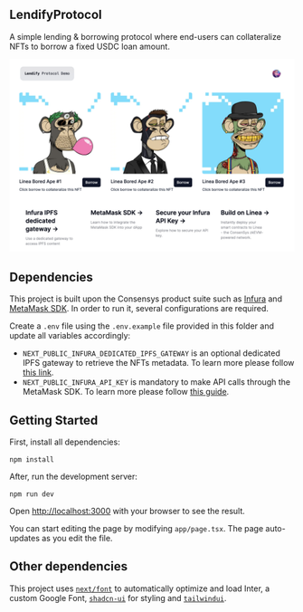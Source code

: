 ## LendifyProtocol

A simple lending & borrowing protocol where end-users can collateralize NFTs to borrow a fixed USDC loan amount.

![Logo](./assets/repository_logo.png)

## Dependencies

This project is built upon the Consensys product suite such as [Infura](https://www.infura.io/) and [MetaMask SDK](https://docs.metamask.io/wallet/how-to/use-sdk/). In order to run it, several configurations are required.

Create a `.env` file using the `.env.example` file provided in this folder and update all variables accordingly:

- `NEXT_PUBLIC_INFURA_DEDICATED_IPFS_GATEWAY` is an optional dedicated IPFS gateway to retrieve the NFTs metadata. To learn more please follow [this link](https://docs.infura.io/api/networks/ipfs/how-to/access-ipfs-content/dedicated-gateways).
- `NEXT_PUBLIC_INFURA_API_KEY` is mandatory to make API calls through the MetaMask SDK. To learn more please follow [this guide](https://docs.infura.io/api/getting-started).

## Getting Started

First, install all dependencies:

```
npm install
```

After, run the development server:

```
npm run dev
```

Open [http://localhost:3000](http://localhost:3000) with your browser to see the result.

You can start editing the page by modifying `app/page.tsx`. The page auto-updates as you edit the file.

## Other dependencies

This project uses [`next/font`](https://nextjs.org/docs/basic-features/font-optimization) to automatically optimize and load Inter, a custom Google Font, [`shadcn-ui`](https://ui.shadcn.com/) for styling and [`tailwindui`](https://tailwindui.com/).
